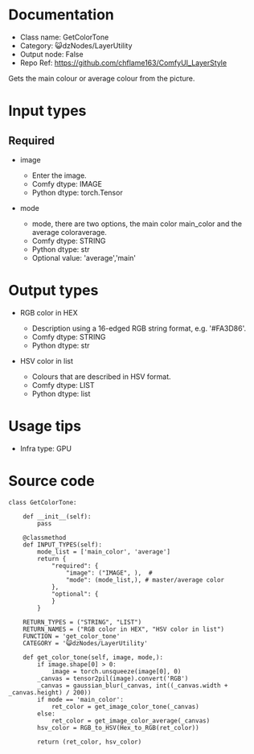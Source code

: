 # Documentation
- Class name: GetColorTone
- Category: 😺dzNodes/LayerUtility
- Output node: False
- Repo Ref: https://github.com/chflame163/ComfyUI_LayerStyle

Gets the main colour or average colour from the picture.

# Input types
## Required

- image
    - Enter the image.
    - Comfy dtype: IMAGE
    - Python dtype: torch.Tensor

- mode
    - mode, there are two options, the main color main_color and the average coloraverage.
    - Comfy dtype: STRING
    - Python dtype: str
    - Optional value: 'average','main'


# Output types

- RGB color in HEX
    - Description using a 16-edged RGB string format, e.g. '#FA3D86'.
    - Comfy dtype: STRING
    - Python dtype: str

- HSV color in list
    - Colours that are described in HSV format.
    - Comfy dtype: LIST
    - Python dtype: list

# Usage tips
- Infra type: GPU

# Source code
```
class GetColorTone:

    def __init__(self):
        pass

    @classmethod
    def INPUT_TYPES(self):
        mode_list = ['main_color', 'average']
        return {
            "required": {
                "image": ("IMAGE", ),  #
                "mode": (mode_list,), # master/average color
            },
            "optional": {
            }
        }

    RETURN_TYPES = ("STRING", "LIST")
    RETURN_NAMES = ("RGB color in HEX", "HSV color in list")
    FUNCTION = 'get_color_tone'
    CATEGORY = '😺dzNodes/LayerUtility'

    def get_color_tone(self, image, mode,):
        if image.shape[0] > 0:
            image = torch.unsqueeze(image[0], 0)
        _canvas = tensor2pil(image).convert('RGB')
        _canvas = gaussian_blur(_canvas, int((_canvas.width + _canvas.height) / 200))
        if mode == 'main_color':
            ret_color = get_image_color_tone(_canvas)
        else:
            ret_color = get_image_color_average(_canvas)
        hsv_color = RGB_to_HSV(Hex_to_RGB(ret_color))

        return (ret_color, hsv_color)
```